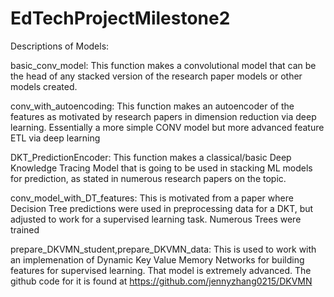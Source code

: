 # EdTechProjectMilestone2

Descriptions of Models:

basic_conv_model: This function makes a convolutional model that can be the head of any stacked version of the
research paper models or other models created.

conv_with_autoencoding: This function makes an autoencoder of the features as motivated by research papers in dimension 
reduction via deep learning. Essentially a more simple CONV model but more advanced feature ETL via deep learning

DKT_PredictionEncoder: This function makes a classical/basic Deep Knowledge Tracing Model that is going to be used in stacking ML models for prediction, as stated in numerous research papers on the topic. 

conv_model_with_DT_features: This is motivated from a paper where Decision Tree predictions were used in preprocessing data
for a DKT, but adjusted to work for a supervised learning task. Numerous Trees were trained 

prepare_DKVMN_student,prepare_DKVMN_data: This is used to work with an implemenation of Dynamic Key Value Memory Networks
for building features for supervised learning. That model is extremely advanced. The github code for it is found at https://github.com/jennyzhang0215/DKVMN

